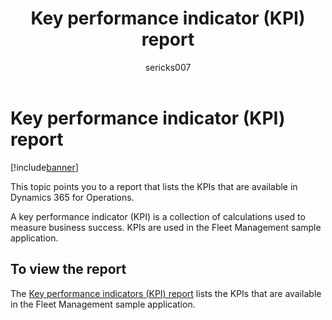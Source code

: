 ﻿---
# required metadata

title: Key performance indicator (KPI) report
description: This topic points you to a report that lists the KPIs that are available in Dynamics 365 for Operations.
author: sericks007
manager: AnnBe
ms.date: 04/04/2017
ms.topic: article
ms.prod: 
ms.service: Dynamics365Operations
ms.technology: 

# optional metadata

# ms.search.form: 
# ROBOTS: 
audience: Developer, IT Pro
# ms.devlang: 
# ms.reviewer: 71
ms.search.scope: Operations, Platform, AX Platform
# ms.tgt_pltfrm: 
ms.custom: 203574
ms.assetid: 026f9b9e-dbec-4fcb-a6a3-a4602ba6d23f
ms.search.region: Global
# ms.search.industry: 
ms.author: sericks
ms.search.validFrom: 2016-05-31
ms.dyn365.ops.version: Platform update 1

---

# Key performance indicator (KPI) report

[!include[banner](../includes/banner.md)]


This topic points you to a report that lists the KPIs that are available in Dynamics 365 for Operations.

A key performance indicator (KPI) is a collection of calculations used to measure business success. KPIs are used in the Fleet Management sample application.

## To view the report
The [Key performance indicators (KPI) report](https://mbs.microsoft.com/customersource/northamerica/AX/downloads/reports/axtechrefrep) lists the KPIs that are available in the Fleet Management sample application.



